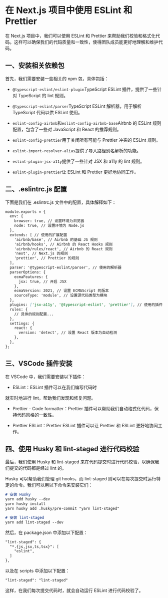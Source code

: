 # 在 Next.js 项目中使用 ESLint 和 Prettier

在 Next.js 项目中，我们可以使用 ESLint 和 Prettier 来帮助我们校验和格式化代码。这样可以确保我们的代码质量和一致性，使得团队成员能更好地理解和维护代码。

## 一、安装相关依赖包

首先，我们需要安装一些相关的 npm 包，具体包括：

- `@typescript-eslint/eslint-plugin`TypeScript ESLint 插件，提供了一些针对 TypeScript 的 lint 规则。

- `@typescript-eslint/parser`TypeScript ESLint 解析器，用于解析 TypeScript 代码以供 ESLint 使用。

- `eslint-config-airbnb`和`eslint-config-airbnb-base`Airbnb 的 ESLint 规则配置，包含了一些对 JavaScript 和 React 的推荐规则。

- `eslint-config-prettier`用于关闭所有可能与 Prettier 冲突的 ESLint 规则。

- `eslint-import-resolver-alias`提供了导入路径别名解析的功能。

- `eslint-plugin-jsx-a11y`提供了一些针对 JSX 和 a11y 的 lint 规则。

- `eslint-plugin-prettier`让 ESLint 和 Prettier 更好地协同工作。

## 二、.eslintrc.js 配置

下面是我们在 .eslintrc.js 文件中的配置，具体解释如下：

```markdown
module.exports = {
  env: {
    browser: true, // 设置环境为浏览器
    node: true, // 设置环境为 Node.js
  },
  extends: [ // 使用的扩展配置
    'airbnb/base', // Airbnb 的基础 JS 规则
    'airbnb/hooks', // Airbnb 的 React Hooks 规则
    'airbnb/rules/react', // Airbnb 的 React 规则
    'next', // Next.js 的规则
    'prettier', // Prettier 的规则
  ],
  parser: '@typescript-eslint/parser', // 使用的解析器
  parserOptions: {
    ecmaFeatures: {
      jsx: true, // 开启 JSX
    },
    ecmaVersion: 2021, // 设置 ECMAScript 的版本
    sourceType: 'module', // 设置源代码类型为模块
  },
  plugins: ['jsx-a11y', '@typescript-eslint', 'prettier'], // 使用的插件
  rules: {
    // 具体的规则配置...
  },
  settings: {
    react: {
      version: 'detect', // 设置 React 版本为自动检测
    },
  },
};
```

## 三、VSCode 插件安装

在 VSCode 中，我们需要安装以下插件：

- ESLint：ESLint 插件可以在我们编写代码时

就实时地进行 lint，帮助我们发现和修复问题。

- Prettier - Code formatter：Prettier 插件可以帮助我们自动格式化代码，保持代码风格的一致性。

- Prettier ESLint：Prettier ESLint 插件可以让 Prettier 和 ESLint 更好地协同工作。

## 四、使用 Husky 和 lint-staged 进行代码校验

最后，我们使用 Husky 和 lint-staged 来在代码提交时进行代码校验，以确保我们提交的代码都是经过 lint 的。

Husky 可以帮助我们管理 git hooks，而 lint-staged 则可以在每次提交时运行特定的命令。我们可以用以下命令来安装它们：

```markdown
# 安装 Husky
yarn add husky --dev
yarn husky install
yarn husky add .husky/pre-commit "yarn lint-staged"

# 安装 lint-staged
yarn add lint-staged --dev
```

然后，在 package.json 中添加以下配置：

```markdown
"lint-staged": {
  "*.{js,jsx,ts,tsx}": [
    "eslint",
  ]
},
```

以及在 scripts 中添加以下配置：

```markdown
"lint-staged": "lint-staged"
```

这样，在我们每次提交代码时，就会自动运行 ESLint 进行代码校验了。